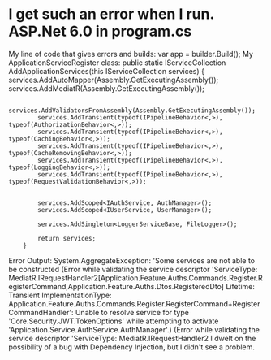 
# I get such an error when I run. ASP.Net 6.0 in program.cs

My line of code that gives errors and builds:
 var app = builder.Build();
My ApplicationServiceRegister class:
 public static IServiceCollection AddApplicationServices(this IServiceCollection services)
        {
            services.AddAutoMapper(Assembly.GetExecutingAssembly());
            services.AddMediatR(Assembly.GetExecutingAssembly());

            services.AddValidatorsFromAssembly(Assembly.GetExecutingAssembly());
            services.AddTransient(typeof(IPipelineBehavior<,>), typeof(AuthorizationBehavior<,>));
            services.AddTransient(typeof(IPipelineBehavior<,>), typeof(CachingBehavior<,>));
            services.AddTransient(typeof(IPipelineBehavior<,>), typeof(CacheRemovingBehavior<,>));
            services.AddTransient(typeof(IPipelineBehavior<,>), typeof(LoggingBehavior<,>));
            services.AddTransient(typeof(IPipelineBehavior<,>), typeof(RequestValidationBehavior<,>));

            
            services.AddScoped<IAuthService, AuthManager>();
            services.AddScoped<IUserService, UserManager>();

            services.AddSingleton<LoggerServiceBase, FileLogger>();

            return services;
        }

Error Output:
System.AggregateException: 'Some services are not able to be constructed (Error while validating the service descriptor 'ServiceType: MediatR.IRequestHandler2[Application.Feature.Auths.Commands.Register.RegisterCommand,Application.Feature.Auths.Dtos.RegisteredDto] Lifetime: Transient ImplementationType: Application.Feature.Auths.Commands.Register.RegisterCommand+RegisterCommandHandler': Unable to resolve service for type 'Core.Security.JWT.TokenOptions' while attempting to activate 'Application.Service.AuthService.AuthManager'.) (Error while validating the service descriptor 'ServiceType: MediatR.IRequestHandler2
I dwelt on the possibility of a bug with Dependency Injection, but I didn't see a problem.

        